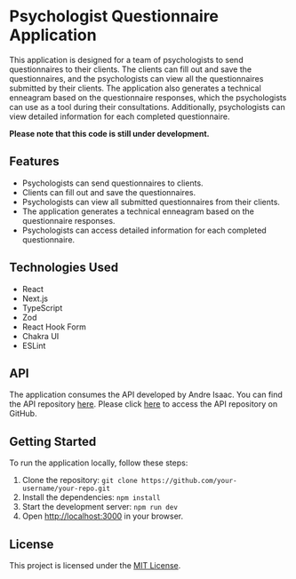 # Psychologist Questionnaire Application

This application is designed for a team of psychologists to send questionnaires to their clients. The clients can fill out and save the questionnaires, and the psychologists can view all the questionnaires submitted by their clients. The application also generates a technical enneagram based on the questionnaire responses, which the psychologists can use as a tool during their consultations. Additionally, psychologists can view detailed information for each completed questionnaire.

**Please note that this code is still under development.**

## Features

- Psychologists can send questionnaires to clients.
- Clients can fill out and save the questionnaires.
- Psychologists can view all submitted questionnaires from their clients.
- The application generates a technical enneagram based on the questionnaire responses.
- Psychologists can access detailed information for each completed questionnaire.

## Technologies Used

- React
- Next.js
- TypeScript
- Zod
- React Hook Form
- Chakra UI
- ESLint

## API

The application consumes the API developed by Andre Isaac. You can find the API repository [here](https://github.com/devAndre-Isaac/enneagram-api). Please click [here](https://github.com/devAndre-Isaac/enneagram-api) to access the API repository on GitHub.

## Getting Started

To run the application locally, follow these steps:

1. Clone the repository: `git clone https://github.com/your-username/your-repo.git`
2. Install the dependencies: `npm install`
3. Start the development server: `npm run dev`
4. Open [http://localhost:3000](http://localhost:3000) in your browser.

## License

This project is licensed under the [MIT License](https://opensource.org/licenses/MIT).
